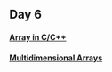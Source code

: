 ## Day 6

#### [Array in C/C++](https://www.geeksforgeeks.org/arrays-in-c-cpp/)
#### [Multidimensional Arrays](https://www.geeksforgeeks.org/multidimensional-arrays-c-cpp/)
